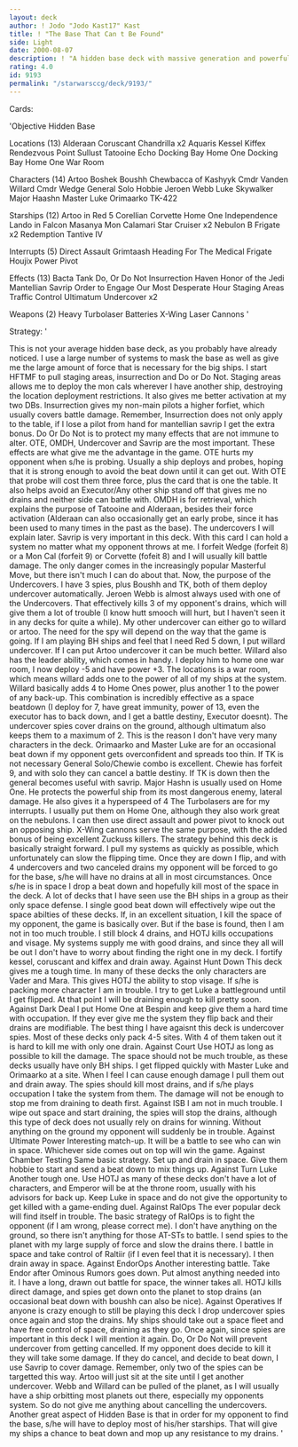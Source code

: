 ```yaml
---
layout: deck
author: ! Jodo "Jodo Kast17" Kast
title: ! "The Base That Can t Be Found"
side: Light
date: 2000-08-07
description: ! "A hidden base deck with massive generation and powerful ships, plus fast drains."
rating: 4.0
id: 9193
permalink: "/starwarsccg/deck/9193/"
---
```

Cards: 

'Objective Hidden Base

Locations (13)
Alderaan
Coruscant
Chandrilla x2
Aquaris
Kessel
Kiffex
Rendezvous Point
Sullust
Tatooine
Echo Docking Bay
Home One Docking Bay
Home One War Room

Characters (14)
Artoo
Boshek
Boushh
Chewbacca of Kashyyk
Cmdr Vanden Willard
Cmdr Wedge
General Solo
Hobbie
Jeroen Webb
Luke Skywalker
Major Haashn
Master Luke
Orimaarko
TK-422

Starships (12)
Artoo in Red 5
Corellian Corvette
Home One
Independence
Lando in Falcon
Masanya
Mon Calamari Star Cruiser x2
Nebulon B Frigate x2
Redemption
Tantive IV

Interrupts (5)
Direct Assault
Grimtaash
Heading For The Medical Frigate
Houjix
Power Pivot

Effects (13)
Bacta Tank
Do, Or Do Not
Insurrection
Haven
Honor of the Jedi
Mantellian Savrip
Order to Engage
Our Most Desperate Hour
Staging Areas
Traffic Control
Ultimatum
Undercover x2

Weapons (2)
Heavy Turbolaser Batteries
X-Wing Laser Cannons
'

Strategy: '

   This is not your average hidden base deck, as you probably have already noticed.  I use a large number of systems to mask the base as well as give me the large amount of force that is necessary for the big ships.
   I start HFTMF to pull staging areas, insurrection and Do or Do Not.	Staging areas allows me to deploy the mon cals wherever I have another ship, destroying the location deployment restrictions.  It also gives me better activation at my two DBs.  Insurrection gives my non-main pilots a higher forfiet, which usually covers battle damage.  Remember, Insurrection does not only apply to the table, if I lose a pilot from hand for mantellian savrip I get the extra bonus.  Do Or Do Not is to protect my many effects that are not immune to alter.  OTE, OMDH, Undercover and Savrip are the most important.  These effects are what give me the advantage in the game.
   OTE hurts my opponent when s/he is probing.	Usually a ship deploys and probes, hoping that it is strong enough to avoid the beat down until it can get out.  With OTE that probe will cost them three force, plus the card that is one the table.  It also helps avoid an Executor/Any other ship stand off that gives me no drains and neither side can battle with.  OMDH is for retrieval, which explains the purpose of Tatooine and Alderaan, besides their force activation (Alderaan can also occasionally get an early probe, since it has been used to many times in the past as the base).  The undercovers I will explain later.  Savrip is very important in this deck.  With this card I can hold a system no matter what my opponent throws at me.  I forfeit Wedge (forfeit 8) or a Mon Cal (forfeit 9) or Corvette (fofeit 8) and I will usually kill battle damage.  The only danger comes in the increasingly popular Masterful Move, but there isn't much I can do about that.
   Now, the purpose of the Undercovers.  I have 3 spies, plus Boushh and TK, both of them deploy undercover automatically.  Jeroen Webb is almost always used with one of the Undercovers.  That effectively kills 3 of my opponent's drains, which will give them a lot of trouble (I know hutt smooch will hurt, but I haven't seen it in any decks for quite a while).  My other undercover can either go to willard or artoo.  The need for the spy will depend on the way that the game is going.  If I am playing BH ships and feel that I need Red 5 down, I put willard undercover.  If I can put Artoo undercover it can be much better.  Willard also has the leader ability, which comes in handy.  I deploy him to home one war room, I now deploy -5 and have power +3.	The locations is a war room, which means willard adds one to the power of all of my ships at the system.  Willard basically adds 4 to Home Ones power, plus another 1 to the power of any back-up.  This combination is incredibly effective as a space beatdown (I deploy for 7, have great immunity, power of 13, even the executor has to back down, and I get a battle destiny, Executor doesnt).
   The undercover spies cover drains on the ground, although ultimatum also keeps them to a maximum of 2.  This is the reason I don't have very many characters in the deck.  Orimaarko and Master Luke are for an occasional beat down if my opponent gets overconfident and spreads too thin.  If TK is not necessary General Solo/Chewie combo is excellent.  Chewie has forfeit 9, and with solo they can cancel a battle destiny.  If TK is down then the general becomes useful with savrip.
   Major Hashn is usually used on Home One.  He protects the powerful ship from its most dangerous enemy, lateral damage.  He also gives it a hyperspeed of 4	The Turbolasers are for my interrupts.	I usually put them on Home One, although they also work great on the nebulons.	I can then use direct assault and power pivot to knock out an opposing ship.  X-Wing cannons serve the same purpose, with the added bonus of being excellent Zuckuss killers.
   The strategy behind this deck is basically straight forward.  I pull my systems as quickly as possible, which unfortunately can slow the flipping time.  Once they are down I flip, and with 4 undercovers and two canceled drains my opponent will be forced to go for the base, s/he will have no drains at all in most circumstances.  Once s/he is in space I drop a beat down and hopefully kill most of the space in the deck.  A lot of decks that I have seen use the BH ships in a group as their only space defense.  I single good beat down will effectively wipe out the space abilties of these decks.  If, in an excellent situation, I kill the space of my opponent, the game is basically over.  But if the base is found, then I am not in too much trouble.  I still block 4 drains, and HOTJ kills occupations and visage.  My systems supply me with good drains, and since they all will be out I don't have to worry about finding the right one in my deck.  I fortify kessel, coruscant and kiffex and drain away.
Against Hunt Down This deck gives me a tough time.  In many of these decks the only characters are Vader and Mara.  This gives HOTJ the ability to stop visage.  If s/he is packing more character I am in trouble.  I try to get Luke a battleground until I get flipped.  At that point I will be draining enough to kill pretty soon.
Against Dark Deal  I put Home One at Bespin and keep give them a hard time with occupation.  If they ever give me the system they flip back and their drains are modifiable.  The best thing I have agaisnt this deck is undercover spies.  Most of these decks only pack 4-5 sites.  With 4 of them taken out it is hard to kill me with only one drain.
Against Court Use HOTJ as long as possible to kill the damage.  The space should not be much trouble, as these decks usually have only BH ships.  I get flipped quickly with Master Luke and Orimaarko at a site.  When I feel I can cause enough damage I pull them out and drain away.  The spies should kill most drains, and if s/he plays occupation I take the system from them.  The damage will not be enough to stop me from draining to death first.
Against ISB I am not in much trouble.	I wipe out space and start draining, the spies will stop the drains, although this type of deck does not usually rely on drains for winning.  Without anything on the ground my opponent will suddenly be in trouble.
Against Ultimate Power Interesting match-up.  It will be a battle to see who can win in space.  Whichever side comes out on top will win the game.
Against Chamber Testing Same basic strategy.  Set up and drain in space.  Give them hobbie to start and send a beat down to mix things up.
Against Turn Luke Another tough one.  Use HOTJ as many of these decks don't have a lot of characters, and Emperor will be at the throne room, usually with his advisors for back up.	Keep Luke in space and do not give the opportunity to get killed with a game-ending duel.
Against RalOps The ever popular deck will find itself in trouble.  The basic strategy of RalOps is to fight the opponent (if I am wrong, please correct me).  I don't have anything on the ground, so there isn't anything for those AT-STs to battle.  I send spies to the planet with my large supply of force and slow the drains there.	I battle in space and take control of Raltiir (if I even feel that it is necessary).  I then drain away in space.
Against EndorOps Another interesting battle.  Take Endor after Ominous Rumors goes down.  Put almost anything needed into it.	I have a long, drawn out battle for space, the winner takes all.  HOTJ kills direct damage, and spies get down onto the planet to stop drains (an occasional beat down with boushh can also be nice).
Against Operatives If anyone is crazy enough to still be playing this deck I drop undercover spies once again and stop the drains.  My ships should take out a space fleet and have free control of space, draining as they go.
     Once again, since spies are important in this deck I will mention it again.  Do, Or Do Not will prevent undercover from getting cancelled.  If my opponent does decide to kill it they will take some damage.  If they do cancel, and decide to beat down, I use Savrip to cover damage.  Remember, only two of the spies can be targetted this way.  Artoo will just sit at the site until I get another undercover.  Webb and Willard can be pulled of the planet, as I will usually have a ship orbitting most planets out there, especially my opponents system.  So do not give me anything about cancelling the undercovers.
   Another great aspect of Hidden Base is that in order for my opponent to find the base, s/he will have to deploy most of his/her starships.  That will give my ships a chance to beat down and mop up any resistance to my drains.
'
